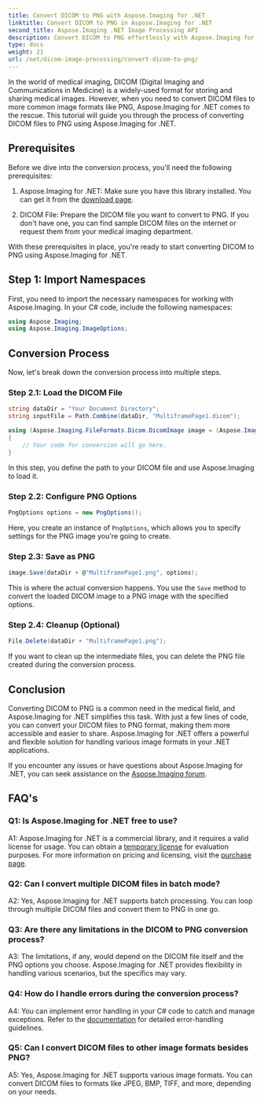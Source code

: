```yaml
---
title: Convert DICOM to PNG with Aspose.Imaging for .NET
linktitle: Convert DICOM to PNG in Aspose.Imaging for .NET
second_title: Aspose.Imaging .NET Image Processing API
description: Convert DICOM to PNG effortlessly with Aspose.Imaging for .NET. Streamline medical image sharing.
type: docs
weight: 21
url: /net/dicom-image-processing/convert-dicom-to-png/
---
```

In the world of medical imaging, DICOM (Digital Imaging and Communications in Medicine) is a widely-used format for storing and sharing medical images. However, when you need to convert DICOM files to more common image formats like PNG, Aspose.Imaging for .NET comes to the rescue. This tutorial will guide you through the process of converting DICOM files to PNG using Aspose.Imaging for .NET.

## Prerequisites

Before we dive into the conversion process, you'll need the following prerequisites:

1. Aspose.Imaging for .NET: Make sure you have this library installed. You can get it from the [download page](https://releases.aspose.com/imaging/net/).

2. DICOM File: Prepare the DICOM file you want to convert to PNG. If you don't have one, you can find sample DICOM files on the internet or request them from your medical imaging department.

With these prerequisites in place, you're ready to start converting DICOM to PNG using Aspose.Imaging for .NET.

## Step 1: Import Namespaces

First, you need to import the necessary namespaces for working with Aspose.Imaging. In your C# code, include the following namespaces:

```csharp
using Aspose.Imaging;
using Aspose.Imaging.ImageOptions;
```

## Conversion Process

Now, let's break down the conversion process into multiple steps.

### Step 2.1: Load the DICOM File

```csharp
string dataDir = "Your Document Directory";
string inputFile = Path.Combine(dataDir, "MultiframePage1.dicom");

using (Aspose.Imaging.FileFormats.Dicom.DicomImage image = (Aspose.Imaging.FileFormats.Dicom.DicomImage)Image.Load(inputFile))
{
    // Your code for conversion will go here.
}
```

In this step, you define the path to your DICOM file and use Aspose.Imaging to load it.

### Step 2.2: Configure PNG Options

```csharp
PngOptions options = new PngOptions();
```

Here, you create an instance of `PngOptions`, which allows you to specify settings for the PNG image you're going to create.

### Step 2.3: Save as PNG

```csharp
image.Save(dataDir + @"MultiframePage1.png", options);
```

This is where the actual conversion happens. You use the `Save` method to convert the loaded DICOM image to a PNG image with the specified options.

### Step 2.4: Cleanup (Optional)

```csharp
File.Delete(dataDir + "MultiframePage1.png");
```

If you want to clean up the intermediate files, you can delete the PNG file created during the conversion process.

## Conclusion

Converting DICOM to PNG is a common need in the medical field, and Aspose.Imaging for .NET simplifies this task. With just a few lines of code, you can convert your DICOM files to PNG format, making them more accessible and easier to share. Aspose.Imaging for .NET offers a powerful and flexible solution for handling various image formats in your .NET applications.

If you encounter any issues or have questions about Aspose.Imaging for .NET, you can seek assistance on the [Aspose.Imaging forum](https://forum.aspose.com/).

## FAQ's

### Q1: Is Aspose.Imaging for .NET free to use?

A1: Aspose.Imaging for .NET is a commercial library, and it requires a valid license for usage. You can obtain a [temporary license](https://purchase.aspose.com/temporary-license/) for evaluation purposes. For more information on pricing and licensing, visit the [purchase page](https://purchase.aspose.com/buy).

### Q2: Can I convert multiple DICOM files in batch mode?

A2: Yes, Aspose.Imaging for .NET supports batch processing. You can loop through multiple DICOM files and convert them to PNG in one go.

### Q3: Are there any limitations in the DICOM to PNG conversion process?

A3: The limitations, if any, would depend on the DICOM file itself and the PNG options you choose. Aspose.Imaging for .NET provides flexibility in handling various scenarios, but the specifics may vary.

### Q4: How do I handle errors during the conversion process?

A4: You can implement error handling in your C# code to catch and manage exceptions. Refer to the [documentation](https://reference.aspose.com/imaging/net/) for detailed error-handling guidelines.

### Q5: Can I convert DICOM files to other image formats besides PNG?

A5: Yes, Aspose.Imaging for .NET supports various image formats. You can convert DICOM files to formats like JPEG, BMP, TIFF, and more, depending on your needs.
